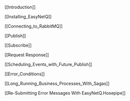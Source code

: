 [[Introduction]]

[[Installing_EasyNetQ]]

[[Connecting_to_RabbitMQ]]

[[Publish]]

[[Subscribe]]

[[Request Response]]

[[Scheduling_Events_with_Future_Publish]]

[[Error_Conditions]]

[[Long_Running_Business_Processes_With_Sagas]]

[[Re-Submitting Error Messages With EasyNetQ.Hosepipe]]